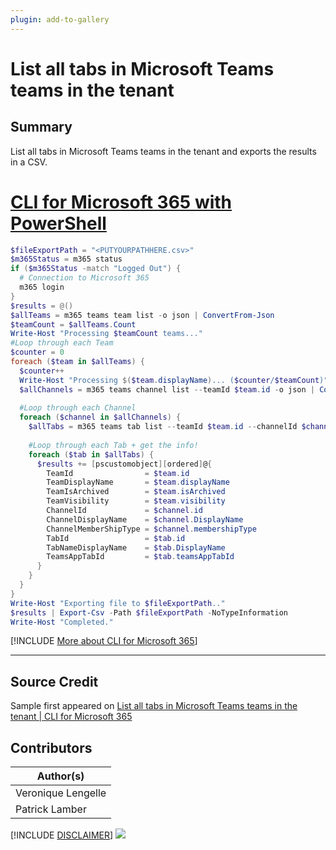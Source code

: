 ```yaml
---
plugin: add-to-gallery
---
```


# List all tabs in Microsoft Teams teams in the tenant

## Summary

List all tabs in Microsoft Teams teams in the tenant and exports the results in a CSV.
 
# [CLI for Microsoft 365 with PowerShell](#tab/cli-m365-ps)
```powershell
$fileExportPath = "<PUTYOURPATHHERE.csv>"
$m365Status = m365 status
if ($m365Status -match "Logged Out") {
  # Connection to Microsoft 365
  m365 login
}
$results = @()
$allTeams = m365 teams team list -o json | ConvertFrom-Json
$teamCount = $allTeams.Count
Write-Host "Processing $teamCount teams..."
#Loop through each Team
$counter = 0
foreach ($team in $allTeams) {
  $counter++
  Write-Host "Processing $($team.displayName)... ($counter/$teamCount)"
  $allChannels = m365 teams channel list --teamId $team.id -o json | ConvertFrom-Json
    
  #Loop through each Channel
  foreach ($channel in $allChannels) {
    $allTabs = m365 teams tab list --teamId $team.id --channelId $channel.id -o json | ConvertFrom-Json
        
    #Loop through each Tab + get the info!
    foreach ($tab in $allTabs) {
      $results += [pscustomobject][ordered]@{
        TeamId                = $team.id
        TeamDisplayName       = $team.displayName
        TeamIsArchived        = $team.isArchived
        TeamVisibility        = $team.visibility
        ChannelId             = $channel.id
        ChannelDisplayName    = $channel.DisplayName
        ChannelMemberShipType = $channel.membershipType
        TabId                 = $tab.id
        TabNameDisplayName    = $tab.DisplayName
        TeamsAppTabId         = $tab.teamsAppTabId
      }
    }
  }
}
Write-Host "Exporting file to $fileExportPath.."
$results | Export-Csv -Path $fileExportPath -NoTypeInformation
Write-Host "Completed."
```
[!INCLUDE [More about CLI for Microsoft 365](../../docfx/includes/MORE-CLIM365.md)]
***

## Source Credit

Sample first appeared on [List all tabs in Microsoft Teams teams in the tenant | CLI for Microsoft 365](https://pnp.github.io/cli-microsoft365/sample-scripts/teams/list-all-tabs-teams/)

## Contributors

| Author(s) |
|-----------|
| Veronique Lengelle |
| Patrick Lamber |


[!INCLUDE [DISCLAIMER](../../docfx/includes/DISCLAIMER.md)]
<img src="https://pnptelemetry.azurewebsites.net/script-samples/scripts/teams-list-all-tabs-teams" aria-hidden="true" />
